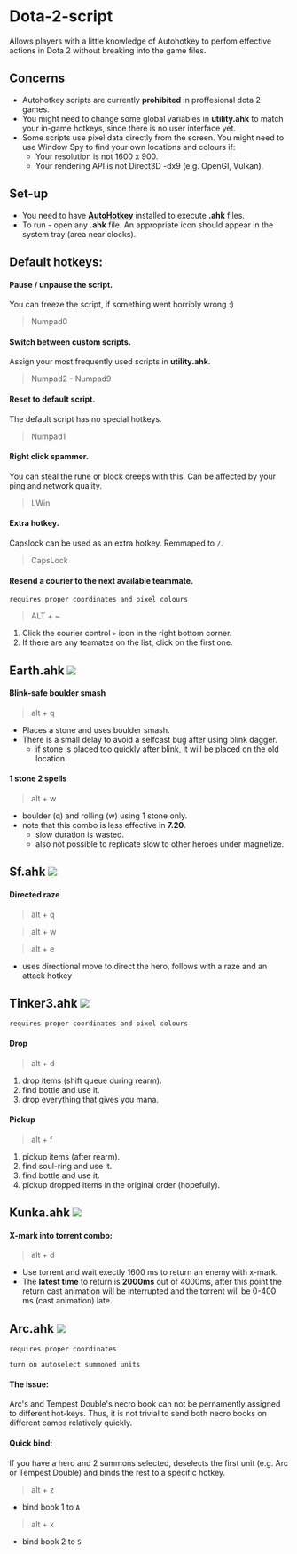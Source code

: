 # Dota-2-script
Allows players with a little knowledge of Autohotkey to perfom effective actions in Dota 2 without breaking into the game files.

## Concerns 
* Autohotkey scripts are currently **prohibited** in proffesional dota 2 games.
* You might need to change some global variables in **utility.ahk** to match your in-game hotkeys, since there is no user interface yet.
* Some scripts use pixel data directly from the screen. You might need to use Window Spy to find your own locations and colours if:    
    * Your resolution is not 1600 x 900.
    * Your rendering API is not Direct3D -dx9 (e.g. OpenGl, Vulkan).

## Set-up
- You need to have [**AutoHotkey**](https://autohotkey.com/download/) installed to execute **.ahk** files.
- To run - open any **.ahk** file. An appropriate icon should appear in the system tray (area near clocks). 
## Default hotkeys:

#### Pause / unpause the script.
You can freeze the script, if something went horribly wrong :)
> Numpad0

#### Switch between custom scripts. 
Assign your most frequently used scripts in **utility.ahk**.
> Numpad2 - Numpad9 

#### Reset to default script.
The default script has no special hotkeys.
> Numpad1 

#### Right click spammer.
You can steal the rune or block creeps with this. Can be affected by your ping and network quality.
> LWin 

#### Extra hotkey.
Capslock can be used as an extra hotkey. Remmaped to `/`.
> CapsLock

#### Resend a courier to the next available teammate.
`requires proper coordinates and pixel colours`

> ALT + ~ 
1. Click the courier control `>` icon in the right bottom corner.
2. If there are any teamates on the list, click on the first one.


<h2>Earth.ahk  <img style="-webkit-user-select: none;" src="https://gamepedia.cursecdn.com/dota2_gamepedia/1/1f/Earth_Spirit_minimap_icon.png?version=9e06c5eb04270e8e24af9dd157f87b53"> 
</h2>
  
#### Blink-safe boulder smash 
> alt + q 
- Places a stone and uses boulder smash.
- There is a small delay to avoid a selfcast bug after using blink dagger.
    - if stone is placed too quickly after blink, it will be placed on the old location. 

#### 1 stone 2 spells 
> alt + w 
- boulder (q) and rolling (w) using 1 stone only.
- note that this combo is less effective in **7.20**.
  - slow duration is wasted. 
  - also not possible to replicate slow to other heroes under magnetize. 


<h2>Sf.ahk  <img style="-webkit-user-select: none;" src="https://gamepedia.cursecdn.com/dota2_gamepedia/0/00/Shadow_Fiend_minimap_icon.png?version=3a4cbd25ad1fa5d0051e4ecb2991acff"> 
</h2>

#### Directed raze 
> alt + q 

> alt + w 

> alt + e

- uses directional move to direct the hero, follows with a raze and an attack hotkey


<h2>Tinker3.ahk  <img style="-webkit-user-select: none;" src="https://d1u5p3l4wpay3k.cloudfront.net/dota2_gamepedia/1/1b/Tinker_minimap_icon.png?version=0a42750ce18979d6d476eed5a2c7bcc4">
</h2>

`requires proper coordinates and pixel colours`

#### Drop
> alt + d
1. drop items (shift queue during rearm).
2. find bottle and use it.
3. drop everything that gives you mana.

#### Pickup
> alt + f 
1. pickup items (after rearm).
2. find soul-ring and use it.
3. find bottle and use it.
4. pickup dropped items in the original order (hopefully).


<h2>Kunka.ahk  <img style="-webkit-user-select: none;" src="https://d1u5p3l4wpay3k.cloudfront.net/dota2_gamepedia/5/5b/Kunkka_minimap_icon.png?version=e9293220d87c521d719f05dec9bcd668">
</h2>
 
#### X-mark into torrent combo:
> alt + d 
- Use torrent and wait exectly 1600 ms to return an enemy with x-mark. 
- The **latest time** to return is **2000ms** out of 4000ms, after this point the return cast animation will be interrupted and the torrent will be 0-400 ms (cast animation) late.

<h2>Arc.ahk  <img style="-webkit-user-select: none;" src="https://gamepedia.cursecdn.com/dota2_gamepedia/e/e9/Arc_Warden_minimap_icon.png?version=5ba1cba6ca6321a6232dfdce6eb90a4f">
</h2>

`requires proper coordinates`

`turn on autoselect summoned units`

#### The issue: 
Arc's and Tempest Double's necro book can not be pernamently assigned to different hot-keys. Thus, it is not trivial to send both necro books on different camps relatively quickly.

#### Quick bind:
If you have a hero and 2 summons selected, deselects the first unit (e.g. Arc or Tempest Double) and binds the rest to a specific hotkey.

> alt + z 
- bind book 1 to `A`
> alt + x 
- bind book 2 to `S`
